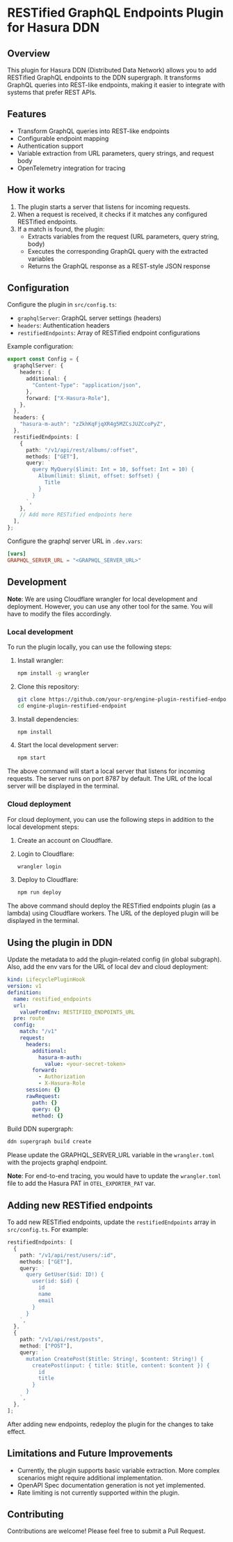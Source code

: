 # RESTified GraphQL Endpoints Plugin for Hasura DDN

## Overview

This plugin for Hasura DDN (Distributed Data Network) allows you to add RESTified GraphQL endpoints to the DDN supergraph. It transforms GraphQL queries into REST-like endpoints, making it easier to integrate with systems that prefer REST APIs.

## Features

- Transform GraphQL queries into REST-like endpoints
- Configurable endpoint mapping
- Authentication support
- Variable extraction from URL parameters, query strings, and request body
- OpenTelemetry integration for tracing

## How it works

1. The plugin starts a server that listens for incoming requests.
2. When a request is received, it checks if it matches any configured RESTified endpoints.
3. If a match is found, the plugin:
   - Extracts variables from the request (URL parameters, query string, body)
   - Executes the corresponding GraphQL query with the extracted variables
   - Returns the GraphQL response as a REST-style JSON response

## Configuration

Configure the plugin in `src/config.ts`:

- `graphqlServer`: GraphQL server settings (headers)
- `headers`: Authentication headers
- `restifiedEndpoints`: Array of RESTified endpoint configurations

Example configuration:

```typescript
export const Config = {
  graphqlServer: {
    headers: {
      additional: {
        "Content-Type": "application/json",
      },
      forward: ["X-Hasura-Role"],
    },
  },
  headers: {
    "hasura-m-auth": "zZkhKqFjqXR4g5MZCsJUZCcoPyZ",
  },
  restifiedEndpoints: [
    {
      path: "/v1/api/rest/albums/:offset",
      methods: ["GET"],
      query: `
        query MyQuery($limit: Int = 10, $offset: Int = 10) {
          Album(limit: $limit, offset: $offset) {
            Title
          }
        }
      `,
    },
    // Add more RESTified endpoints here
  ],
};
```

Configure the graphql server URL in `.dev.vars`:

```toml
[vars]
GRAPHQL_SERVER_URL = "<GRAPHQL_SERVER_URL>"
```

## Development

**Note**: We are using Cloudflare wrangler for local development and deployment. However, you can use any other tool for the same. You will have to modify the files accordingly.

### Local development

To run the plugin locally, you can use the following steps:

1. Install wrangler:

   ```sh
   npm install -g wrangler
   ```

2. Clone this repository:

   ```sh
   git clone https://github.com/your-org/engine-plugin-restified-endpoint.git
   cd engine-plugin-restified-endpoint
   ```

3. Install dependencies:

   ```sh
   npm install
   ```

4. Start the local development server:

   ```sh
   npm start
   ```

The above command will start a local server that listens for incoming requests. The server runs on port 8787 by default. The URL of the local server will be displayed in the terminal.

### Cloud deployment

For cloud deployment, you can use the following steps in addition to the local development steps:

1. Create an account on Cloudflare.

2. Login to Cloudflare:

   ```sh
   wrangler login
   ```

3. Deploy to Cloudflare:

   ```sh
   npm run deploy
   ```

The above command should deploy the RESTified endpoints plugin (as a lambda) using Cloudflare workers. The URL of the deployed plugin will be displayed in the terminal.

## Using the plugin in DDN

Update the metadata to add the plugin-related config (in global subgraph). Also, add the env vars for the URL of local dev and cloud deployment:

```yaml
kind: LifecyclePluginHook
version: v1
definition:
  name: restified_endpoints
  url:
    valueFromEnv: RESTIFIED_ENDPOINTS_URL
  pre: route
  config:
    match: "/v1"
    request:
      headers:
        additional:
          hasura-m-auth:
            value: <your-secret-token>
        forward:
          - Authorization
          - X-Hasura-Role
      session: {}
      rawRequest:
        path: {}
        query: {}
        method: {}
```

Build DDN supergraph:

```sh
ddn supergraph build create
```

Please update the GRAPHQL_SERVER_URL variable in the `wrangler.toml` with the projects graphql endpoint.

**Note**: For end-to-end tracing, you would have to update the `wrangler.toml` file to add the Hasura PAT in `OTEL_EXPORTER_PAT` var.

## Adding new RESTified endpoints

To add new RESTified endpoints, update the `restifiedEndpoints` array in `src/config.ts`. For example:

```typescript
restifiedEndpoints: [
  {
    path: "/v1/api/rest/users/:id",
    methods: ["GET"],
    query: `
      query GetUser($id: ID!) {
        user(id: $id) {
          id
          name
          email
        }
      }
    `,
  },
  {
    path: "/v1/api/rest/posts",
    method: ["POST"],
    query: `
      mutation CreatePost($title: String!, $content: String!) {
        createPost(input: { title: $title, content: $content }) {
          id
          title
        }
      }
    `,
  },
];
```

After adding new endpoints, redeploy the plugin for the changes to take effect.

## Limitations and Future Improvements

- Currently, the plugin supports basic variable extraction. More complex scenarios might require additional implementation.
- OpenAPI Spec documentation generation is not yet implemented.
- Rate limiting is not currently supported within the plugin.

## Contributing

Contributions are welcome! Please feel free to submit a Pull Request.
